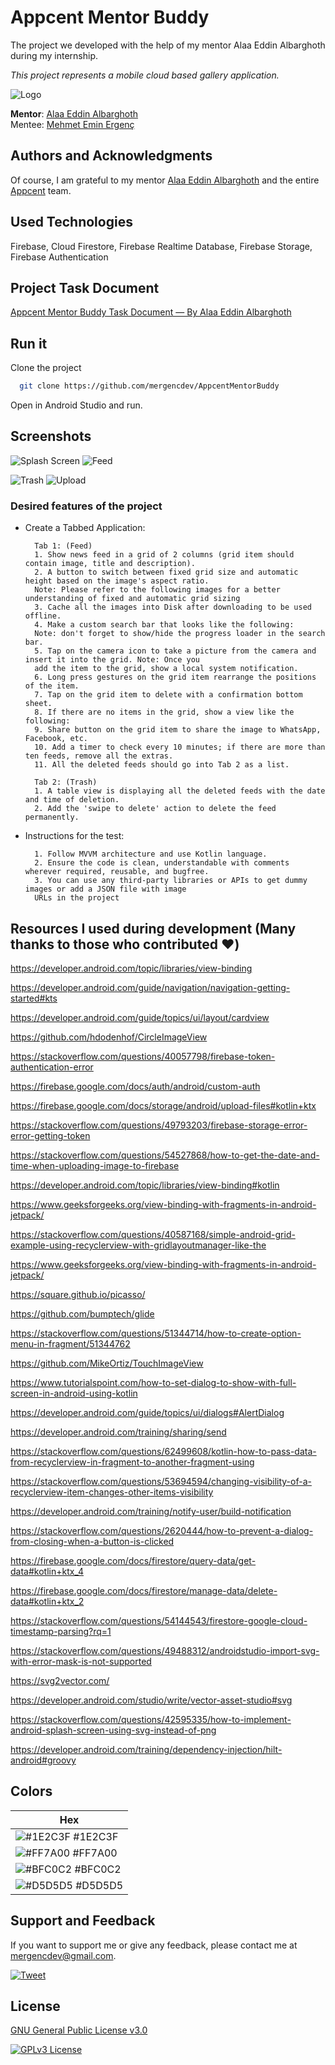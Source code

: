 # Appcent Mentor Buddy

The project we developed with the help of my mentor Alaa Eddin Albarghoth during my internship.

*This project represents a mobile cloud based gallery application.*

![Logo](https://i.imgur.com/xFc0aib.png)

**Mentor**: [Alaa Eddin Albarghoth](https://github.com/AlaaEddinAlbarghoth)\
Mentee: [Mehmet Emin Ergenç](https://github.com/mergencdev)
## Authors and Acknowledgments

Of course, I am grateful to my mentor [Alaa Eddin Albarghoth](https://github.com/AlaaEddinAlbarghoth) and the entire [Appcent](https://www.appcent.mobi/) team.

  
## Used Technologies

Firebase, Cloud Firestore, Firebase Realtime Database, Firebase Storage, Firebase Authentication


  
## Project Task Document

[Appcent Mentor Buddy Task Document — By Alaa Eddin Albarghoth](https://drive.google.com/file/d/1vDZVxjTbcMM-hv4VTSXMFzpcGOyrB2L_/view?usp=sharing)

  
## Run it

Clone the project

```bash
  git clone https://github.com/mergencdev/AppcentMentorBuddy
```

Open in Android Studio and run.

## Screenshots

![Splash Screen](https://i.imgur.com/mT9dr8r.png)     ![Feed](https://i.imgur.com/I81Q1pz.jpg)

![Trash](https://i.imgur.com/UVKwByZ.jpg)     ![Upload](https://i.imgur.com/trNErjx.jpg)

### Desired features of the project

- Create a Tabbed Application:

        Tab 1: (Feed)
        1. Show news feed in a grid of 2 columns (grid item should contain image, title and description).
        2. A button to switch between fixed grid size and automatic height based on the image's aspect ratio.
        Note: Please refer to the following images for a better understanding of fixed and automatic grid sizing
        3. Cache all the images into Disk after downloading to be used offline.
        4. Make a custom search bar that looks like the following:
        Note: don't forget to show/hide the progress loader in the search bar.
        5. Tap on the camera icon to take a picture from the camera and insert it into the grid. Note: Once you
        add the item to the grid, show a local system notification. 
        6. Long press gestures on the grid item rearrange the positions of the item.
        7. Tap on the grid item to delete with a confirmation bottom sheet.
        8. If there are no items in the grid, show a view like the following:
        9. Share button on the grid item to share the image to WhatsApp, Facebook, etc.
        10. Add a timer to check every 10 minutes; if there are more than ten feeds, remove all the extras.
        11. All the deleted feeds should go into Tab 2 as a list.
    
        Tab 2: (Trash)
        1. A table view is displaying all the deleted feeds with the date and time of deletion.
        2. Add the 'swipe to delete' action to delete the feed permanently.
        
- Instructions for the test:
        
        1. Follow MVVM architecture and use Kotlin language.
        2. Ensure the code is clean, understandable with comments wherever required, reusable, and bugfree.
        3. You can use any third-party libraries or APIs to get dummy images or add a JSON file with image
        URLs in the project


## Resources I used during development (Many thanks to those who contributed :heart:)

https://developer.android.com/topic/libraries/view-binding

https://developer.android.com/guide/navigation/navigation-getting-started#kts

https://developer.android.com/guide/topics/ui/layout/cardview

https://github.com/hdodenhof/CircleImageView

https://stackoverflow.com/questions/40057798/firebase-token-authentication-error

https://firebase.google.com/docs/auth/android/custom-auth

https://firebase.google.com/docs/storage/android/upload-files#kotlin+ktx

https://stackoverflow.com/questions/49793203/firebase-storage-error-error-getting-token

https://stackoverflow.com/questions/54527868/how-to-get-the-date-and-time-when-uploading-image-to-firebase

https://developer.android.com/topic/libraries/view-binding#kotlin

https://www.geeksforgeeks.org/view-binding-with-fragments-in-android-jetpack/

https://stackoverflow.com/questions/40587168/simple-android-grid-example-using-recyclerview-with-gridlayoutmanager-like-the

https://www.geeksforgeeks.org/view-binding-with-fragments-in-android-jetpack/

https://square.github.io/picasso/

https://github.com/bumptech/glide

https://stackoverflow.com/questions/51344714/how-to-create-option-menu-in-fragment/51344762

https://github.com/MikeOrtiz/TouchImageView

https://www.tutorialspoint.com/how-to-set-dialog-to-show-with-full-screen-in-android-using-kotlin

https://developer.android.com/guide/topics/ui/dialogs#AlertDialog

https://developer.android.com/training/sharing/send

https://stackoverflow.com/questions/62499608/kotlin-how-to-pass-data-from-recyclerview-in-fragment-to-another-fragment-using

https://stackoverflow.com/questions/53694594/changing-visibility-of-a-recyclerview-item-changes-other-items-visibility

https://developer.android.com/training/notify-user/build-notification

https://stackoverflow.com/questions/2620444/how-to-prevent-a-dialog-from-closing-when-a-button-is-clicked

https://firebase.google.com/docs/firestore/query-data/get-data#kotlin+ktx_4

https://firebase.google.com/docs/firestore/manage-data/delete-data#kotlin+ktx_2

https://stackoverflow.com/questions/54144543/firestore-google-cloud-timestamp-parsing?rq=1

https://stackoverflow.com/questions/49488312/androidstudio-import-svg-with-error-mask-is-not-supported

https://svg2vector.com/

https://developer.android.com/studio/write/vector-asset-studio#svg

https://stackoverflow.com/questions/42595335/how-to-implement-android-splash-screen-using-svg-instead-of-png

https://developer.android.com/training/dependency-injection/hilt-android#groovy

## Colors
| Hex                                                              |
------------------------------------------------------------------ |
| ![#1E2C3F](https://via.placeholder.com/10/1E2C3F?text=+) #1E2C3F |
| ![#FF7A00](https://via.placeholder.com/10/FF7A00?text=+) #FF7A00 |
| ![#BFC0C2](https://via.placeholder.com/10/BFC0C2?text=+) #BFC0C2 |
| ![#D5D5D5](https://via.placeholder.com/10/D5D5D5?text=+) #D5D5D5 |


## Support and Feedback

If you want to support me or give any feedback, please contact me at mergencdev@gmail.com.

[![Tweet](https://img.shields.io/twitter/url?style=social&url=https%3A%2F%2Fgithub.com%2Fmergencdev%2FAppcentMentorBuddy)](https://img.shields.io/twitter/url?style=social&url=https%3A%2F%2Fgithub.com%2Fmergencdev%2FAppcentMentorBuddy)

## License

[GNU General Public License v3.0](https://choosealicense.com/licenses/gpl-3.0/)

[![GPLv3 License](https://img.shields.io/badge/License-GPL%20v3-yellow.svg)](https://opensource.org/licenses/)
